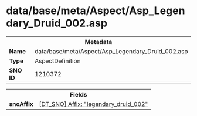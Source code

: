 <h1>data/base/meta/Aspect/Asp_Legendary_Druid_002.asp</h1><table><tr><th colspan="100%">Metadata</th></tr><tr><td><b>Name</b></td><td>data/base/meta/Aspect/Asp_Legendary_Druid_002.asp</td></tr><tr><td><b>Type</b></td><td>AspectDefinition</td></tr><tr><td><b>SNO ID</b></td><td>1210372</td></tr></table>

<table><tr><th colspan="100%">Fields</th></tr><tr><td><b>snoAffix</b></td><td><a href="..\Affix\legendary_druid_002.aff.md">[DT_SNO] Affix: "legendary_druid_002"</a></td></tr></table>

